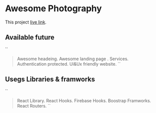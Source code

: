 # Awesome Photography

This project  [live link]( https://awesome-photography-e3387.web.app).

## Available future
``
>Awesome headeing.
>Awesome landing page .
>Services.
>Authentication protected.
>Ui&Ux friendly website.
``
## Usegs Libraries & framworks
``
>React Library.
>React Hooks.
>Firebase Hooks.
>Boostrap Framworks.
>React Routers.
``
